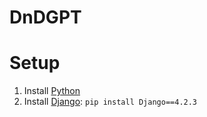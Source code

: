 # DnDGPT

# Setup
1. Install [Python](https://www.python.org/downloads/)
2. Install [Django](https://www.djangoproject.com/download/): `pip install Django==4.2.3`
